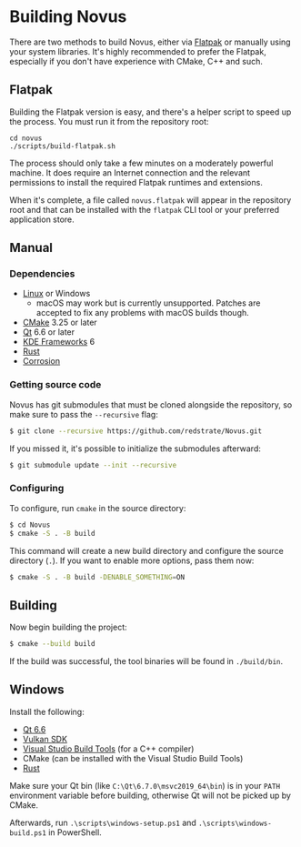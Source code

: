 # Building Novus

There are two methods to build Novus, either via [Flatpak](https://flatpak.org/) or manually using your system libraries. It's highly recommended to prefer the Flatpak, especially if you don't have experience with CMake, C++ and such.

## Flatpak

Building the Flatpak version is easy, and there's a helper script to speed up the process. You must run it from the repository root:

```shell
cd novus
./scripts/build-flatpak.sh
```

The process should only take a few minutes on a moderately powerful machine. It does require an Internet connection and the relevant permissions to install the required Flatpak runtimes and extensions.

When it's complete, a file called `novus.flatpak` will appear in the repository root and that can be installed with the `flatpak` CLI tool or your preferred application store.

## Manual

### Dependencies

* [Linux](https://kernel.org/) or Windows
  * macOS may work but is currently unsupported. Patches are accepted to fix any problems with macOS builds though.
* [CMake](https://cmake.org) 3.25 or later
* [Qt](https://www.qt.io/) 6.6 or later
* [KDE Frameworks](https://develop.kde.org/products/frameworks/) 6
* [Rust](https://www.rust-lang.org/)
* [Corrosion](https://github.com/corrosion-rs/corrosion)

### Getting source code

Novus has git submodules that must be cloned alongside the repository, so make sure to pass the `--recursive` flag:

```bash
$ git clone --recursive https://github.com/redstrate/Novus.git
```

If you missed it, it's possible to initialize the submodules afterward:

```bash
$ git submodule update --init --recursive
```

### Configuring

To configure, run `cmake` in the source directory:

```bash
$ cd Novus
$ cmake -S . -B build
```

This command will create a new build directory and configure the source directory (`.`). If you want to enable more options, pass them now:

```bash
$ cmake -S . -B build -DENABLE_SOMETHING=ON
```

## Building

Now begin building the project:

```bash
$ cmake --build build
```

If the build was successful, the tool binaries will be found in `./build/bin`.

## Windows

Install the following:

* [Qt 6.6](https://doc.qt.io/qt-6/get-and-install-qt.html)
* [Vulkan SDK](https://vulkan.lunarg.com/sdk/home#windows)
* [Visual Studio Build Tools](https://visualstudio.microsoft.com/downloads/) (for a C++ compiler)
* CMake (can be installed with the Visual Studio Build Tools)
* [Rust](https://www.rust-lang.org/tools/install)

Make sure your Qt bin (like `C:\Qt\6.7.0\msvc2019_64\bin`) is in your `PATH` environment variable before building, otherwise Qt will not be picked up by CMake.

Afterwards, run `.\scripts\windows-setup.ps1` and `.\scripts\windows-build.ps1` in PowerShell.

